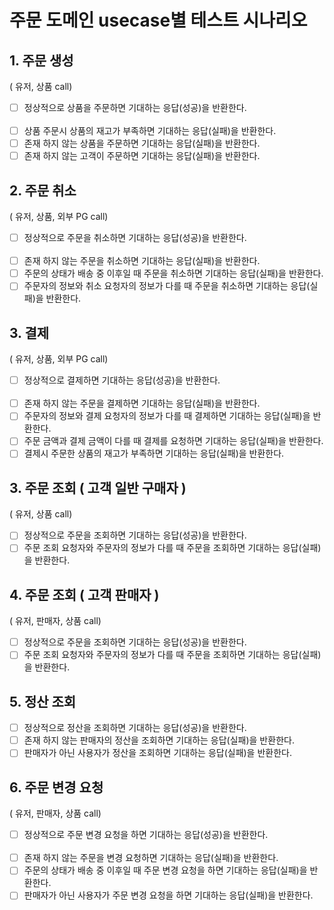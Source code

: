 # 주문 도메인 usecase별 테스트 시나리오
## 1. 주문 생성
( 유저, 상품  call)
- [ ] 정상적으로 상품을 주문하면 기대하는 응답(성공)을 반환한다.      
  <br />
- [ ] 상품 주문시 상품의 재고가 부족하면 기대하는 응답(실패)을 반환한다.
- [ ] 존재 하지 않는 상품을 주문하면 기대하는 응답(실패)을 반환한다.
- [ ] 존재 하지 않는 고객이 주문하면 기대하는 응답(실패)을 반환한다.

## 2. 주문 취소
( 유저, 상품, 외부 PG call)
- [ ] 정상적으로 주문을 취소하면 기대하는 응답(성공)을 반환한다.      
  <br />
- [ ] 존재 하지 않는 주문을 취소하면 기대하는 응답(실패)을 반환한다.
- [ ] 주문의 상태가 배송 중 이후일 때 주문을 취소하면 기대하는 응답(실패)을 반환한다.
- [ ] 주문자의 정보와 취소 요청자의 정보가 다를 때 주문을 취소하면 기대하는 응답(실패)을 반환한다.

## 3. 결제
( 유저, 상품, 외부 PG call)
- [ ] 정상적으로 결제하면 기대하는 응답(성공)을 반환한다.      
  <br />
- [ ] 존재 하지 않는 주문을 결제하면 기대하는 응답(실패)을 반환한다.
- [ ] 주문자의 정보와 결제 요청자의 정보가 다를 때 결제하면 기대하는 응답(실패)을 반환한다.
- [ ] 주문 금액과 결제 금액이 다를 때 결제를 요청하면 기대하는 응답(실패)을 반환한다.
- [ ] 결제시 주문한 상품의 재고가 부족하면 기대하는 응답(실패)을 반환한다.

## 3. 주문 조회 ( 고객 일반 구매자 )
( 유저, 상품 call)
- [ ] 정상적으로 주문을 조회하면 기대하는 응답(성공)을 반환한다.
- [ ] 주문 조회 요청자와 주문자의 정보가 다를 때 주문을 조회하면 기대하는 응답(실패)을 반환한다.

## 4. 주문 조회 ( 고객 판매자 )
( 유저, 판매자, 상품 call)
- [ ] 정상적으로 주문을 조회하면 기대하는 응답(성공)을 반환한다.
- [ ] 주문 조회 요청자와 주문자의 정보가 다를 때 주문을 조회하면 기대하는 응답(실패)을 반환한다.

## 5. 정산 조회
- [ ] 정상적으로 정산을 조회하면 기대하는 응답(성공)을 반환한다.
- [ ] 존재 하지 않는 판매자의 정산을 조회하면 기대하는 응답(실패)을 반환한다.
- [ ] 판매자가 아닌 사용자가 정산을 조회하면 기대하는 응답(실패)을 반환한다.

## 6. 주문 변경 요청
( 유저, 판매자, 상품 call)
- [ ] 정상적으로 주문 변경 요청을 하면 기대하는 응답(성공)을 반환한다.      
  <br />
- [ ] 존재 하지 않는 주문을 변경 요청하면 기대하는 응답(실패)을 반환한다.
- [ ] 주문의 상태가 배송 중 이후일 때 주문 변경 요청을 하면 기대하는 응답(실패)을 반환한다.
- [ ] 판매자가 아닌 사용자가 주문 변경 요청을 하면 기대하는 응답(실패)을 반환한다.
